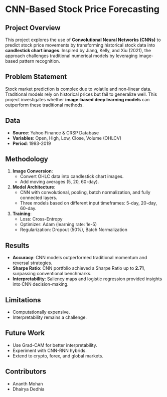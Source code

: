 # CNN-Based Stock Price Forecasting

## Project Overview
This project explores the use of **Convolutional Neural Networks (CNNs)** to predict stock price movements by transforming historical stock data into **candlestick chart images**. Inspired by Jiang, Kelly, and Xiu (2021), the approach challenges traditional numerical models by leveraging image-based pattern recognition.

## Problem Statement
Stock market prediction is complex due to volatile and non-linear data. Traditional models rely on historical prices but fail to generalize well. This project investigates whether **image-based deep learning models** can outperform these traditional methods.

## Data
- **Source**: Yahoo Finance & CRSP Database
- **Variables**: Open, High, Low, Close, Volume (OHLCV)
- **Period**: 1993-2019

## Methodology
1. **Image Conversion**:  
   - Convert OHLC data into candlestick chart images.
   - Add moving averages (5, 20, 60-day).
2. **Model Architecture**:  
   - CNN with convolutional, pooling, batch normalization, and fully connected layers.
   - Three models based on different input timeframes: 5-day, 20-day, 60-day.
3. **Training**:  
   - Loss: Cross-Entropy  
   - Optimizer: Adam (learning rate: 1e-5)  
   - Regularization: Dropout (50%), Batch Normalization

## Results
- **Accuracy**: CNN models outperformed traditional momentum and reversal strategies.
- **Sharpe Ratio**: CNN portfolio achieved a Sharpe Ratio up to **2.71**, surpassing conventional benchmarks.
- **Interpretability**: Saliency maps and logistic regression provided insights into CNN decision-making.

## Limitations
- Computationally expensive.
- Interpretability remains a challenge.

## Future Work
- Use Grad-CAM for better interpretability.
- Experiment with CNN-RNN hybrids.
- Extend to crypto, forex, and global markets.

## Contributors
- Ananth Mohan
- Dhairya Dedhia
